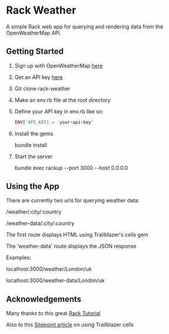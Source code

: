 
# Rack Weather

A simple Rack web app for querying and rendering data from the OpenWeatherMap API.

## Getting Started

1. Sign up with OpenWeatherMap [here](https://home.openweathermap.org/users/sign_up)

2. Get an API key [here](https://home.openweathermap.org/api_keys)

3. Git clone rack-weather

4. Make an env.rb file at the root directory

5. Define your API key in env.rb like so:

   ```ruby
   ENV['API_KEY] = 'your-api-key'
   ```

6. Install the gems

   bundle install

7. Start the server

   bundle exec rackup --port 3000 --host 0.0.0.0

## Using the App

There are currently two urls for querying weather data:

/weather/:city/:country

/weather-data/:city/:country

The first route displays HTML using Trailblazer's cells gem

The 'weather-data' route displays the JSON response

Examples:

localhost:3000/weather/London/uk

localhost:3000/weather-data/London/uk

## Acknowledgements

Many thanks to this great [Rack Tutorial](https://1devblog.org/article/framework-less-ruby-app-rack-based)

Also to this [Sitepoint article](https://www.sitepoint.com/introduction-to-cells-a-better-view-layer-for-rails/) on using Trailblazer cells
